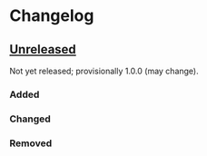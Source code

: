 # Changelog

## [Unreleased]

Not yet released; provisionally 1.0.0 (may change).

### Added

### Changed

### Removed

[unreleased]: https://github.com/dl2-dev/php-sdl/branches/compare/HEAD..1.0.0
